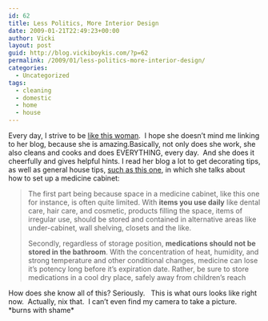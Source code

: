 ```yaml
---
id: 62
title: Less Politics, More Interior Design
date: 2009-01-21T22:49:23+00:00
author: Vicki
layout: post
guid: http://blog.vickiboykis.com/?p=62
permalink: /2009/01/less-politics-more-interior-design/
categories:
  - Uncategorized
tags:
  - cleaning
  - domestic
  - home
  - house
---
```

Every day, I strive to be [like this woman](http://hyperhomemaker.blogspot.com/).  I hope she doesn&#8217;t mind me linking to her blog, because she is amazing.Basically, not only does she work, she also cleans and cooks and does EVERYTHING, every day.  And she does it cheerfully and gives helpful hints. I read her blog a lot to get decorating tips, as well as general house tips, [such as this one](http://hyperhomemaker.blogspot.com/2009/01/hypocritical-medicine-cabinet.html), in which she talks about how to set up a medicine cabinet:

> The first part being because space in a medicine cabinet, like this one for instance, is often quite limited. With **items you use daily** like dental care, hair care, and cosmetic, products filling the space, items of irregular use, should be stored and contained in alternative areas like under-cabinet, wall shelving, closets and the like.
> 
> Secondly, regardless of storage position, **medications should not be stored in the bathroom**. With the concentration of heat, humidity, and strong temperature and other conditional changes, medicine can lose it&#8217;s potency long before it&#8217;s expiration date. Rather, be sure to store medications in a cool dry place, safely away from children&#8217;s reach

How does she know all of this? Seriously.   This is what ours looks like right now.  Actually, nix that.  I can&#8217;t even find my camera to take a picture. \*burns with shame\*
